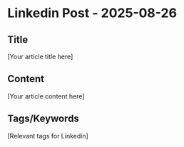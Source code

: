 # Linkedin Post - 2025-08-26

## Title
[Your article title here]

## Content
[Your article content here]

## Tags/Keywords
[Relevant tags for Linkedin]
